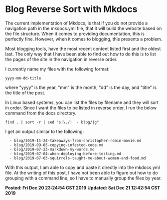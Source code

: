 # Blog Reverse Sort with Mkdocs

The current implementation of Mkdocs, is that if you do not provide a 
navigation path in the mkdocs.yml file, that it will build the website based 
on the file structure. When it comes to providing documentation, this is
perfectly fine. However, when it comes to blogging, this presents a problem. 

Most blogging tools, have the most recent content listed first and the oldest 
last. The only way that I have been able to find out how to do this is to 
list the pages of the site in the navigation in reverse order. 

I currently name my files with the following format: 

```
yyyy-mm-dd-title
```

where "yyyy" is the year, "mm" is the month, "dd" is the day, and "title" is 
the title of the post.

In Linux based systems, you can list the files by filename and they will sort 
in order. Since I want the files to be listed in reverse order, I run the 
below command from the docs directory.

```shell
find . | sort -r | sed "s|\./|  - blog/|g"
```

I get an output similar to the following: 

```shell
  - blog/2019-11-24-takeaways-from-christopher-robin-movie.md
  - blog/2019-09-05-copying-infested-code.md
  - blog/2019-07-23-markdown-my-words.md
  - blog/2019-07-04-when-deploying-before-testing.md
  - blog/2019-07-03-squirrels-taught-me-about-women-and-food.md
```

With this output, I am able to copy and paste it directly into the mkdocs.yml file.
At the writing of this post, I have not been able to figure out how to do grouping 
with a command line, so I have to manually group the files by year.

**Posted: Fri Dec 20 23:24:54 CST 2019**
**Updated: Sat Dec 21 12:42:54 CST 2019**

